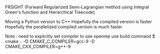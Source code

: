 FRSIGHT (Forward Regularized Semi-Lagrangian method using Integral Green's function and Hierarchical Treecode)

Moving a Python version to C++
Hopefully the compiled version is faster
Hopefully the parallelized compiled version is much faster

Note : need to explicitly set compiler to use openmp
use build command
$ cmake .. -D CMAKE_C_COMPILER=gcc-9 -D CMAKE_CXX_COMPILER=g++-9
